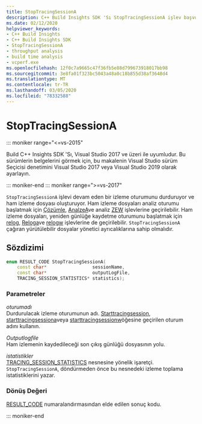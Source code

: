 ```yaml
---
title: StopTracingSessionA
description: C++ Build Insights SDK 'Sı StopTracingSessionA işlev başvurusu.
ms.date: 02/12/2020
helpviewer_keywords:
- C++ Build Insights
- C++ Build Insights SDK
- StopTracingSessionA
- throughput analysis
- build time analysis
- vcperf.exe
ms.openlocfilehash: 12f0c7a9665c47f36fb5e88d799673918017bb98
ms.sourcegitcommit: 3e8fa01f323bc5043a48a0c18b855d38af3648d4
ms.translationtype: MT
ms.contentlocale: tr-TR
ms.lasthandoff: 03/05/2020
ms.locfileid: "78332588"
---
```

# <a name="stoptracingsessiona"></a>StopTracingSessionA

::: moniker range="<=vs-2015"

Build C++ Insights SDK 'Sı, Visual Studio 2017 ve üzeri ile uyumludur. Bu sürümlerin belgelerini görmek için, bu makalenin Visual Studio sürüm Seçicisi denetimini Visual Studio 2017 veya Visual Studio 2019 olarak ayarlayın.

::: moniker-end
::: moniker range=">=vs-2017"

`StopTracingSessionA` işlevi devam eden bir izleme oturumunu durduruyor ve ham izleme dosyası oluşturuyor. Ham izleme dosyaları analiz oturumu başlatmak için [Çözümle](analyze.md), [AnalzeA](analyze-a.md)ve analiz [ZEW](analyze-w.md) işlevlerine geçirilebilir. Ham izleme dosyaları, yeniden günlüğe kaydetme oturumunu başlatmak için [relog](relog.md), [Reloga](relog-a.md)ve [relogw](relog-w.md) işlevlerine de geçirilebilir. `StopTracingSessionA` çağıran yürütülebilir dosyalar yönetici ayrıcalıklarına sahip olmalıdır.

## <a name="syntax"></a>Sözdizimi

```cpp
enum RESULT_CODE StopTracingSessionA(
    const char*                 sessionName,
    const char*                 outputLogFile,
    TRACING_SESSION_STATISTICS* statistics);
```

### <a name="parameters"></a>Parametreler

*oturumadı*\
Durdurulacak izleme oturumunun adı. [Starttracingsession](start-tracing-session.md), [starttracingsessiona](start-tracing-session-a.md)veya [starttracingsessionw](start-tracing-session-w.md)öğesine geçirilen oturum adını kullanın.

*Outputlogfile*\
Ham izlemenin kaydedileceği son çıkış günlüğü dosyasının yolu.

*istatistikler*\
[TRACING_SESSION_STATISTICS](../other-types/tracing-session-statistics-struct.md) nesnesine yönelik işaretçi. `StopTracingSessionA`, döndürmeden önce bu nesnedeki izleme toplama istatistiklerini yazar.

### <a name="return-value"></a>Dönüş Değeri

[RESULT_CODE](../other-types/result-code-enum.md) numaralandırmasından elde edilen sonuç kodu.

::: moniker-end
